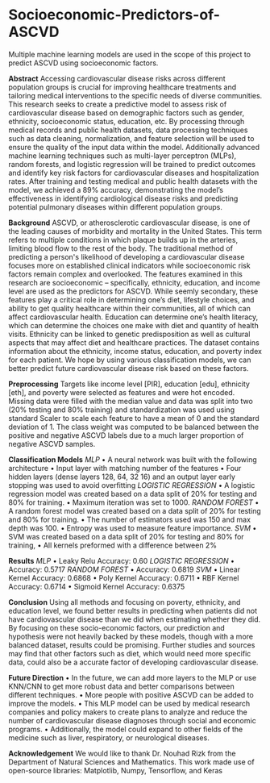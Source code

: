 # Socioeconomic-Predictors-of-ASCVD
Multiple machine learning models are used in the scope of this project to predict ASCVD using socioeconomic factors.

**Abstract**
Accessing cardiovascular disease risks across different population
groups is crucial for improving healthcare treatments and tailoring
medical interventions to the specific needs of diverse communities.
This research seeks to create a predictive model to assess risk of
cardiovascular disease based on demographic factors such as gender,
ethnicity, socioeconomic status, education, etc. By processing through
medical records and public health datasets, data processing techniques
such as data cleaning, normalization, and feature selection will be used
to ensure the quality of the input data within the model. Additionally
advanced machine learning techniques such as multi-layer perceptron
(MLPs), random forests, and logistic regression will be trained to
predict outcomes and identify key risk factors for cardiovascular
diseases and hospitalization rates. After training and testing medical
and public health datasets with the model, we achieved a 89%
accuracy, demonstrating the model’s effectiveness in identifying
cardiological disease risks and predicting potential pulmonary diseases
within different population groups.

**Background**
ASCVD, or atherosclerotic cardiovascular disease, is one of the
leading causes of morbidity and mortality in the United States. This
term refers to multiple conditions in which plaque builds up in the
arteries, limiting blood flow to the rest of the body. The traditional
method of predicting a person's likelihood of developing a
cardiovascular disease focuses more on established clinical indicators
while socioeconomic risk factors remain complex and overlooked. The
features examined in this research are socioeconomic – specifically,
ethnicity, education, and income level are used as the predictors for
ASCVD. While seemly secondary, these features play a critical role in
determining one’s diet, lifestyle choices, and ability to get quality
healthcare within their communities, all of which can affect
cardiovascular health. Education can determine one’s health literacy,
which can determine the choices one make with diet and quantity of
health visits. Ethnicity can be linked to genetic predisposition as well
as cultural aspects that may affect diet and healthcare practices. The
dataset contains information about the ethnicity, income status,
education, and poverty index for each patient. We hope by using
various classification models, we can better predict future
cardiovascular disease risk based on these factors.

**Preprocessing**
Targets like income level [PIR], education [edu], ethnicity [eth], and poverty
were selected as features and were hot encoded. Missing data were filled
with the median value and data was split into two (20% testing and 80%
training) and standardization was used using standard Scaler to scale each
feature to have a mean of 0 and the standard deviation of 1. The class weight
was computed to be balanced between the positive and negative ASCVD
labels due to a much larger proportion of negative ASCVD samples.

**Classification Models**
_MLP_
• A neural network was built with the following architecture
• Input layer with matching number of the features
• Four hidden layers (dense layers 128, 64, 32 16) and an output layer early
stopping was used to avoid overfitting
_LOGISTIC REGRESSION_
• A logistic regression model was created based on a data split of 20% for
testing and 80% for training.
• Maximum iteration was set to 1000.
_RANDOM FOREST_
• A random forest model was created based on a data split of 20% for
testing and 80% for training.
• The number of estimators used was 150 and max depth was 100.
• Entropy was used to measure feature importance.
_SVM_
• SVM was created based on a data split of 20% for testing and 80% for
training,
• All kernels preformed with a difference between 2%

**Results**
_MLP_
• Leaky Relu Accuracy: 0.60
_LOGISTIC REGRESSION_
• Accuracy: 0.5717
_RANDOM FOREST_
• Accuracy: 0.6819
_SVM_
• Linear Kernel Accuracy: 0.6868
• Poly Kernel Accuracy: 0.6711
• RBF Kernel Accuracy: 0.6714
• Sigmoid Kernel Accuracy: 0.6375

**Conclusion**
Using all methods and focusing on poverty, ethnicity, and education level,
we found better results in predicting when patients did not have
cardiovascular disease than we did when estimating whether they did. By
focusing on these socio-economic factors, our prediction and hypothesis were
not heavily backed by these models, though with a more balanced dataset,
results could be promising. Further studies and sources may find that other
factors such as diet, which would need more specific data, could also be a
accurate factor of developing cardiovascular disease.

**Future Direction**
• In the future, we can add more layers to the MLP or use KNN/CNN to get
more robust data and better comparisons between different techniques.
• More people with positive ASCVD can be added to improve the models.
• This MLP model can be used by medical research companies and policy
makers to create plans to analyze and reduce the number of cardiovascular
disease diagnoses through social and economic programs.
• Additionally, the model could expand to other fields of the medicine such as
liver, respiratory, or neurological diseases.

**Acknowledgement**
We would like to thank Dr. Nouhad Rizk from the Department of Natural
Sciences and Mathematics. This work made use of open-source libraries:
Matplotlib, Numpy, Tensorflow, and Keras
